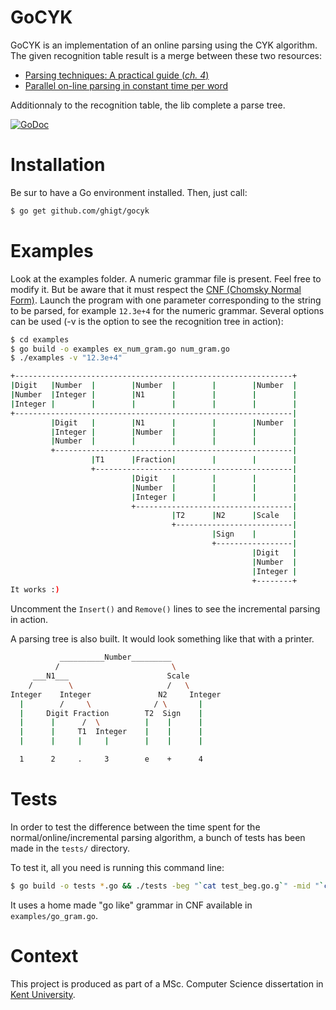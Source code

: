 GoCYK
=====

GoCYK is an implementation of an online parsing using the CYK algorithm.
The given recognition table result is a merge between these two resources:
* [Parsing techniques: A practical guide (*ch. 4*)](http://port70.net/~nsz/articles/book/grune_jacobs_parsing_techniques_2008.pdf)
* [Parallel on-line parsing in constant time per word](http://doc.utwente.nl/18047/1/Sikkel93parallel.pdf)

Additionnaly to the recognition table, the lib complete a parse tree.

[![GoDoc](https://godoc.org/github.com/ghigt/gocyk?status.svg)](https://godoc.org/github.com/ghigt/gocyk)

Installation
============

Be sur to have a Go environment installed. Then, just call:
```bash
$ go get github.com/ghigt/gocyk
```

Examples
========

Look at the examples folder. A numeric grammar file is present. Feel free to modify it. But be aware that it must respect the [CNF (Chomsky Normal Form)](http://en.wikipedia.org/wiki/Chomsky_normal_form).
Launch the program with one parameter corresponding to the string to be parsed, for example `12.3e+4` for the numeric grammar. Several options can be used (-v is the option to see the recognition tree in action):
```bash
$ cd examples
$ go build -o examples ex_num_gram.go num_gram.go
$ ./examples -v "12.3e+4"

+--------------------------------------------------------------+
|Digit   |Number  |        |Number  |        |        |Number  |
|Number  |Integer |        |N1      |        |        |        |
|Integer |        |        |        |        |        |        |
+--------------------------------------------------------------|
         |Digit   |        |N1      |        |        |Number  |
         |Integer |        |Number  |        |        |        |
         |Number  |        |        |        |        |        |
         +-----------------------------------------------------|
                  |T1      |Fraction|        |        |        |
                  +--------------------------------------------|
                           |Digit   |        |        |        |
                           |Number  |        |        |        |
                           |Integer |        |        |        |
                           +-----------------------------------|
                                    |T2      |N2      |Scale   |
                                    +--------------------------|
                                             |Sign    |        |
                                             +-----------------|
                                                      |Digit   |
                                                      |Number  |
                                                      |Integer |
                                                      +--------+
It works :)
```
Uncomment the `Insert()` and `Remove()` lines to see the incremental parsing in action.

A parsing tree is also built. It would look something like that with a printer.
```bash
           __________Number_________
          /                         \
     ___N1___                      Scale
    /        \                     /   \
Integer    Integer               N2     Integer
  |        /     \              / \       |
  |     Digit Fraction        T2  Sign    |
  |      |      /  \          |    |      |
  |      |     T1  Integer    |    |      |
  |      |     |     |        |    |      |

  1      2     .     3        e    +      4
```

Tests
=====

In order to test the difference between the time spent for the normal/online/incremental parsing algorithm, a bunch of tests has been made in the `tests/` directory.

To test it, all you need is running this command line:

```bash
$ go build -o tests *.go && ./tests -beg "`cat test_beg.go.g`" -mid "`cat test_mid.go.g`" -end "`cat test_end.go.g`"
```

It uses a home made "go like" grammar in CNF available in `examples/go_gram.go`.

Context
=======

This project is produced as part of a MSc. Computer Science dissertation in [Kent University](http://www.kent.ac.uk/).
